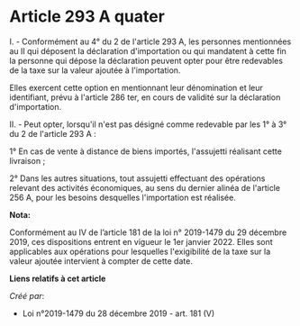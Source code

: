 # Article 293 A quater 

I. - Conformément au 4° du 2 de l'article 293 A, les personnes mentionnées au II qui déposent la déclaration d'importation ou
qui mandatent à cette fin la personne qui dépose la déclaration peuvent opter pour être redevables de la taxe sur la valeur
ajoutée à l'importation.

Elles exercent cette option en mentionnant leur dénomination et leur identifiant, prévu à l'article 286 ter, en cours de
validité sur la déclaration d'importation.

II. - Peut opter, lorsqu'il n'est pas désigné comme redevable par les 1° à 3° du 2 de l'article 293 A :

1° En cas de vente à distance de biens importés, l'assujetti réalisant cette livraison ;

2° Dans les autres situations, tout assujetti effectuant des opérations relevant des activités économiques, au sens du
dernier alinéa de l'article 256 A, pour les besoins desquelles l'importation est réalisée.

**Nota:**

Conformément au IV de l’article 181 de la loi n° 2019-1479 du 29 décembre 2019, ces dispositions entrent en vigueur le 1er
janvier 2022. Elles sont applicables aux opérations pour lesquelles l'exigibilité de la taxe sur la valeur ajoutée intervient
à compter de cette date.

**Liens relatifs à cet article**

_Créé par_:

  - Loi n°2019-1479 du 28 décembre 2019 - art. 181 (V)
